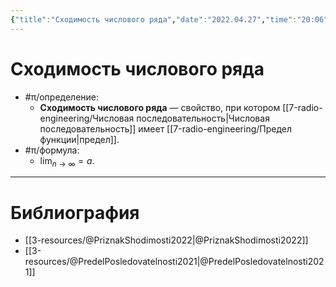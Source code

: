 ```yaml
---
{"title":"Сходимость числового ряда","date":"2022.04.27","time":"20:06","aliases":[],"tags":["ммпэд","электродинамика","математика"],"dg-publish":true,"permalink":"/7-radio-engineering/shodimost-chislovogo-ryada/","dgPassFrontmatter":true}
---
```



# Сходимость числового ряда

- #π/определение:
	- **Сходимость числового ряда** — свойство, при котором [[7-radio-engineering/Числовая последовательность\|Числовая последовательность]] имеет [[7-radio-engineering/Предел функции\|предел]].
- #π/формула:
	- $\displaystyle \lim_{n \to \infty} = a$.

---

# Библиография

- [[3-resources/@PriznakShodimosti2022\|@PriznakShodimosti2022]]
- [[3-resources/@PredelPosledovatelnosti2021\|@PredelPosledovatelnosti2021]]